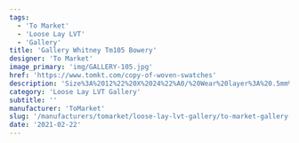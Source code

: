 ```yaml
---
tags:
  - 'To Market'
  - 'Loose Lay LVT'
  - 'Gallery'
title: 'Gallery Whitney Tm105 Bowery'
designer: 'To Market'
image_primary: 'img/GALLERY-105.jpg'
href: 'https://www.tomkt.com/copy-of-woven-swatches'
description: 'Size%3A%2012%22%20X%2024%22%A0/%20Wear%20layer%3A%20.5mm%20%2820mil%29%A0/%20Edge%3A%20Square%A0/%20Thickness%3A%205.0mm%20/%20Sq.ft/Ctn%3A%2020%A0/%20Installation%3A%20Glue%20Down'
category: 'Loose Lay LVT Gallery'
subtitle: ''
manufacturer: 'ToMarket'
slug: '/manufacturers/tomarket/loose-lay-lvt-gallery/to-market-gallery-whitney-tm-105-bowery'
date: '2021-02-22'
---
```

